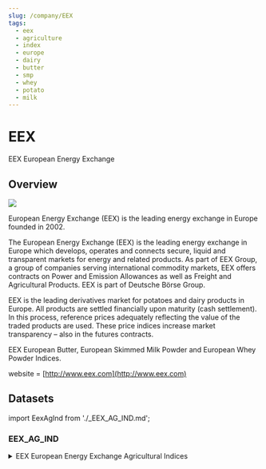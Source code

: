 ```yaml
---
slug: /company/EEX
tags:
  - eex
  - agriculture
  - index
  - europe
  - dairy
  - butter
  - smp
  - whey
  - potato
  - milk
---
```


EEX
============================================================

EEX European Energy Exchange

## Overview

![](/img/data/eex.png)

European Energy Exchange (EEX) is the leading energy exchange in Europe founded in 2002.

The European Energy Exchange (EEX) is the leading energy exchange in Europe which develops, operates and connects secure, liquid and transparent markets for energy and related products. As part of EEX Group, a group of companies serving international commodity markets, EEX offers contracts on Power and Emission Allowances as well as Freight and Agricultural Products. EEX is part of Deutsche Börse Group.

EEX is the leading derivatives market for potatoes and dairy products in Europe. All products are settled financially upon maturity (cash settlement). In this process, reference prices adequately reflecting the value of the traded products are used. These price indices increase market transparency – also in the futures contracts.

EEX European Butter, European Skimmed Milk Powder and European Whey Powder Indices.

website = [http://www.eex.com](http://www.eex.com)

## Datasets
import EexAgInd from './_EEX_AG_IND.md';

### EEX_AG_IND
<details>
<summary>EEX European Energy Exchange Agricultural Indices</summary>
<EexAgInd />
</details>